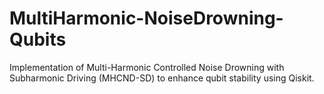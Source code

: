 # MultiHarmonic-NoiseDrowning-Qubits
Implementation of Multi-Harmonic Controlled Noise Drowning with Subharmonic Driving (MHCND-SD) to enhance qubit stability using Qiskit.
